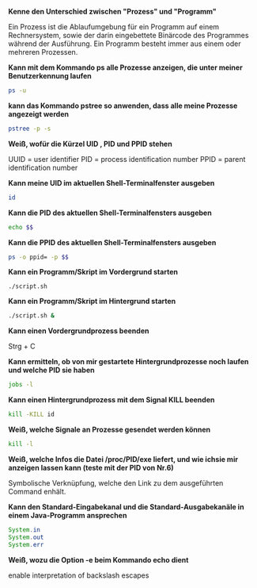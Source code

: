 **Kenne den Unterschied zwischen "Prozess" und "Programm"**

Ein Prozess ist die Ablaufumgebung für ein Programm auf einem Rechnersystem, sowie der darin eingebettete Binärcode des Programmes während der Ausführung.
Ein Programm besteht immer aus einem oder mehreren Prozessen.

**Kann mit dem Kommando ps alle Prozesse anzeigen, die unter meiner Benutzerkennung laufen**

```bash
ps -u
```

**kann das Kommando pstree so anwenden, dass alle meine Prozesse angezeigt werden**

```bash
pstree -p -s
```

**Weiß, wofür die Kürzel UID , PID und PPID stehen**

UUID = user identifier
PID =  process identification number
PPID = parent identification number

**Kann meine UID im aktuellen Shell-Terminalfenster ausgeben**

```bash
id
```

**Kann die PID des aktuellen Shell-Terminalfensters ausgeben**

```bash
echo $$
```

**Kann die PPID des aktuellen Shell-Terminalfensters ausgeben**

```bash
ps -o ppid= -p $$
```

**Kann ein Programm/Skript im Vordergrund starten**

```
./script.sh
```

**Kann ein Programm/Skript im Hintergrund starten**

```bash
./script.sh &
```

**Kann einen Vordergrundprozess beenden**

Strg + C

**Kann ermitteln, ob von mir gestartete Hintergrundprozesse noch laufen und welche PID sie haben**

```bash
jobs -l
```

**Kann einen Hintergrundprozess mit dem Signal KILL beenden**

```bash
kill -KILL id
```

**Weiß, welche Signale an Prozesse gesendet werden können**

```bash
kill -l
```

**Weiß, welche Infos die Datei /proc/PID/exe liefert, und wie ichsie mir anzeigen lassen kann (teste mit der PID von Nr.6)**

Symbolische Verknüpfung, welche den Link zu dem ausgeführten Command enhält.

**Kann den Standard-Eingabekanal und die Standard-Ausgabekanäle in einem Java-Programm ansprechen**

```java
System.in
System.out
System.err
```

**Weiß, wozu die Option -e beim Kommando echo dient**

enable interpretation of backslash escapes



